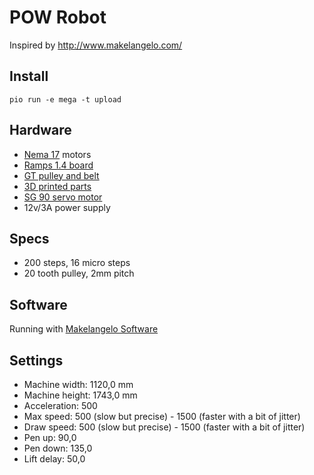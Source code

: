 ﻿# POW Robot

Inspired by http://www.makelangelo.com/

## Install

`pio run -e mega -t upload`

## Hardware

* [Nema 17](https://www.amazon.fr/gp/product/B06XQWMDWT/ref=oh_aui_detailpage_o04_s00?ie=UTF8&psc=1) motors
* [Ramps 1.4 board](https://www.amazon.fr/gp/product/B06XPST1SY/ref=oh_aui_detailpage_o01_s00?ie=UTF8&psc=1)
* [GT pulley and belt](https://www.amazon.fr/gp/product/B076H459L6)
* [3D printed parts](https://www.thingiverse.com/thing:1484237)
* [SG 90 servo motor](https://www.amazon.fr/Hrph-Moteur-Helicopter-Contr%C3%B4le-Voiture/dp/B01HZ8NBIC/ref=sr_1_1?ie=UTF8&qid=1516186547&sr=8-1&keywords=servo+moteur+sg90)
* 12v/3A power supply

## Specs

* 200 steps, 16 micro steps
* 20 tooth pulley, 2mm pitch

## Software

Running with [Makelangelo Software](https://github.com/MarginallyClever/Makelangelo-software)

## Settings

* Machine width: 1120,0 mm
* Machine height: 1743,0 mm
* Acceleration: 500
* Max speed: 500 (slow but precise) - 1500 (faster with a bit of jitter)
* Draw speed: 500 (slow but precise) - 1500 (faster with a bit of jitter)
* Pen up: 90,0
* Pen down: 135,0
* Lift delay: 50,0
